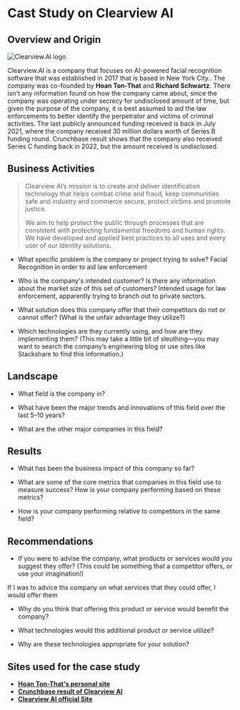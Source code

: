 # Cast Study on Clearview AI

## Overview and Origin

![Clearview.AI logo](https://static.wixstatic.com/media/6d87a5_6b5bf93105fb4932b4da8694093c74e7~mv2.png/v1/fill/w_301,h_49,al_c,q_85,usm_0.66_1.00_0.01,enc_auto/Clearview-AI-Logo.png)

Clearview.AI is a company that focuses on AI-powered facial recognition software that was established in 2017 that is based in New York City.. The company was co-founded by **Hoan Ton-That** and **Richard Schwartz**. There isn't any information found on how the company came about, since the company was operating under secrecy for undisclosed amount of time, but given the purpose of the company, it is best assumed to aid the law enforcements to better identify the perpetrator and victims of criminal activities. The last publicly announced funding received is back in July 2021, where the company received 30 million dollars worth of Series B funding round. Crunchbase result shows that the company also received Series C funding back in 2022, but the amount received is undisclosed.

## Business Activities

> Clearview AI’s mission is to create and deliver identification technology that helps combat crime and fraud, keep communities safe and industry and commerce secure, protect victims and promote justice.
> 
> We aim to help protect the public through processes that are consistent with protecting fundamental freedoms and human rights. We have developed and applied best practices to all uses and every user of our identity solutions.

* What specific problem is the company or project trying to solve? Facial Recognition in order to aid law enforcement

* Who is the company's intended customer? Is there any information about the market size of this set of customers? Intended usage for law enforcement, apparently trying to branch out to private sectors.

* What solution does this company offer that their competitors do not or cannot offer? (What is the unfair advantage they utilize?)

* Which technologies are they currently using, and how are they implementing them? (This may take a little bit of sleuthing&mdash;you may want to search the company’s engineering blog or use sites like Stackshare to find this information.)

## Landscape

* What field is the company in?

* What have been the major trends and innovations of this field over the last 5&ndash;10 years?

* What are the other major companies in this field?

## Results

* What has been the business impact of this company so far?

* What are some of the core metrics that companies in this field use to measure success? How is your company performing based on these metrics?

* How is your company performing relative to competitors in the same field?

## Recommendations

* If you were to advise the company, what products or services would you suggest they offer? (This could be something that a competitor offers, or use your imagination!)

If I was to advice ths company on what services that they could offer, I would offer them 

* Why do you think that offering this product or service would benefit the company?

* What technologies would this additional product or service utilize?

* Why are these technologies appropriate for your solution?

## Sites used for the case study
* **[Hoan Ton-That's personal site](https://hoantonthat.com/)** 
* **[Crunchbase result of Clearview AI](https://www.crunchbase.com/search/funding_rounds/field/organizations/last_funding_type/clearview-ai)**
* **[Clearview AI official Site](https://www.clearview.ai/)**